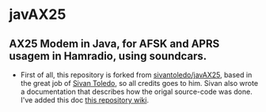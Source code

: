# javAX25
## AX25 Modem in Java, for AFSK and APRS usagem in Hamradio, using soundcars.

- First of all, this repository is forked from [sivantoledo/javAX25](https://github.com/sivantoledo/javAX25), based in the great job of [Sivan Toledo](https://github.com/sivantoledo), so all credits goes to him. Sivan also wrote a documentation that describes how the origal source-code was done. I've added this doc [this repository wiki](https://github.com/damico/javAX25/wiki/Manual:-AX25-Java-Soundcard-Modem).
